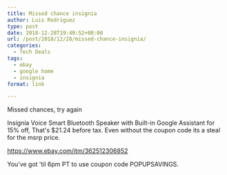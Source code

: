 ```yaml
---
title: Missed chance insignia
author: Luis Rodriguez
type: post
date: 2018-12-28T19:40:52+00:00
url: /post/2018/12/28/missed-chance-insignia/
categories:
  - Tech Deals
tags:
  - ebay
  - google home
  - insignia
format: link

---
```

Missed chances, try again
  
Insignia Voice Smart Bluetooth Speaker with Built-in Google Assistant for 15% off, That's $21.24 before tax. Even without the coupon code its a steal for the msrp price.

https://www.ebay.com/itm/362512306852

You’ve got ’til 6pm PT to use coupon code POPUPSAVINGS.